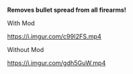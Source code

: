 <strong>Removes bullet spread from all firearms!</strong><br>



With Mod

https://i.imgur.com/c99I2FS.mp4

Without Mod

https://i.imgur.com/gdh5GuW.mp4